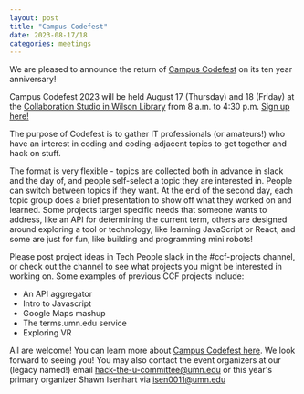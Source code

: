 ```yaml
---
layout: post
title: "Campus Codefest"
date: 2023-08-17/18
categories: meetings
---
```


We are pleased to announce the return of [Campus Codefest](https://tech-people.umn.edu/campus-codefest-2023) on its ten year anniversary!

Campus Codefest 2023 will be held August 17 (Thursday) and 18 (Friday) at the [Collaboration Studio in Wilson Library](https://www.lib.umn.edu/spaces/list/wilson-research-collaboration-studio)  from 8 a.m. to 4:30 p.m.  [Sign up here!](https://docs.google.com/forms/d/e/1FAIpQLSeNkWKqYPFkw5g1R0RNlaTiFktNaeWxUEGwC9LyfKiycdbJ9Q/viewform)

The purpose of Codefest is to gather IT professionals (or amateurs!) who have an interest in coding and coding-adjacent topics to get together and hack on stuff.  

The format is very flexible - topics are collected both in advance in slack and the day of, and people self-select a topic they are interested in.  People can switch between topics if they want.  At the end of the second day, each topic group does a brief presentation to show off what they worked on and learned.  Some projects target specific needs that someone wants to address, like an API for determining the current term, others are designed around exploring a tool or technology, like learning JavaScript or React, and some are just for fun, like building and programming mini robots!

Please post project ideas in Tech People slack in the #ccf-projects channel, or check out the channel to see what projects you might be interested in working on.  Some examples of previous CCF projects include:
- An API aggregator
- Intro to Javascript
- Google Maps mashup
- The terms.umn.edu service
- Exploring VR

All are welcome!  You can learn more about [Campus Codefest here](https://tech-people.umn.edu/campus-codefest-2023).  We look forward to seeing you! You may also contact the event organizers at our (legacy named!) email hack-the-u-committee@umn.edu or this year's primary organizer Shawn Isenhart via isen0011@umn.edu
